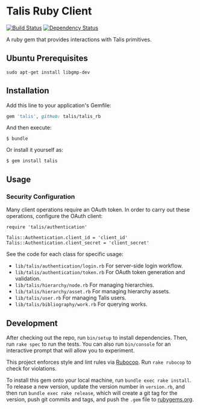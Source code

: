 # Talis Ruby Client

[![Build Status](https://travis-ci.org/talis/talis_rb.svg?branch=master)](https://travis-ci.org/talis/talis_rb)
[![Dependency Status](https://dependencyci.com/github/talis/talis_rb/badge)](https://dependencyci.com/github/talis/talis_rb)

A ruby gem that provides interactions with Talis primitives.

## Ubuntu Prerequisites

    sudo apt-get install libgmp-dev

## Installation

Add this line to your application's Gemfile:

```ruby
gem 'talis', github: talis/talis_rb
```

And then execute:

    $ bundle

Or install it yourself as:

    $ gem install talis

## Usage

### Security Configuration

Many client operations require an OAuth token. 
In order to carry out these operations, configure the OAuth client:

    require 'talis/authentication'

    Talis::Authentication.client_id = 'client_id'
    Talis::Authentication.client_secret = 'client_secret'

See the code for each class for specific usage:
* `lib/talis/authentication/login.rb` For server-side login workflow.
* `lib/talis/authentication/token.rb` For OAuth token generation and validation.
* `lib/talis/hierarchy/node.rb` For managing hierarchies.
* `lib/talis/hierarchy/asset.rb` For managing hierarchy assets.
* `lib/talis/user.rb` For managing Talis users.
* `lib/talis/bibliography/work.rb` For querying works.

## Development

After checking out the repo, run `bin/setup` to install dependencies. Then, run `rake spec` to run the tests. You can also run `bin/console` for an interactive prompt that will allow you to experiment.

This project enforces style and lint rules via [Rubocop](https://github.com/bbatsov/rubocop). Run `rake rubocop` to check for violations.

To install this gem onto your local machine, run `bundle exec rake install`. To release a new version, update the version number in `version.rb`, and then run `bundle exec rake release`, which will create a git tag for the version, push git commits and tags, and push the `.gem` file to [rubygems.org](https://rubygems.org).
